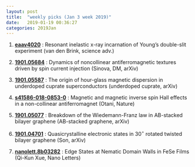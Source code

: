 ```yaml
---
layout: post
title:  "weekly picks (Jan 3 week 2019)"
date:   2019-01-19 00:36:27
categories: 2019Jan
---
```




1. **[eaav4020](http://advances.sciencemag.org/content/5/1/eaav4020)** : Resonant inelastic x-ray incarnation of Young’s double-slit experiment (van den Brink, science adv.)


1. **[1901.05684](https://arxiv.org/abs/1901.05684)** : Dynamics of noncollinear antiferromagnetic textures driven by spin current injection (Sinova, DM, arXiv)
			
1. **[1901.05587](https://arxiv.org/abs/1901.05587)** : The origin of hour-glass magnetic dispersion in underdoped cuprate superconductors (underdoped cuprate, arXiv)
				      

1. **[s41586-018-0853-0](https://www.nature.com/articles/s41586-018-0853-0)** : Magnetic and magnetic inverse spin Hall effects in a non-collinear antiferromagnet (Otani, Nature)


1. **[1901.05077](https://arxiv.org/abs/1901.05077)** : Breakdown of the Wiedemann-Franz law in AB-stacked bilayer graphene (AB-stacked graphene, arXiv)


1. **[1901.04701](https://arxiv.org/abs/1901.04701)** : Quasicrystalline electronic states in 30$^\circ$ rotated twisted bilayer graphene (Son, arXiv)


1. **[nanolett.8b03282](https://pubs.acs.org/doi/10.1021/acs.nanolett.8b03282)** : Edge States at Nematic Domain Walls in FeSe Films (Qi-Kun Xue, Nano Letters)
		
